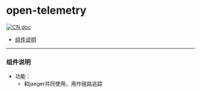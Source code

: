 # open-telemetry

[![CN doc](https://img.shields.io/badge/文档-中文版-blue.svg)](open-telemetry.md)

- [组件说明](#组件说明)

---

### 组件说明
*  功能：
   * 和jaeger共同使用，用作链路追踪